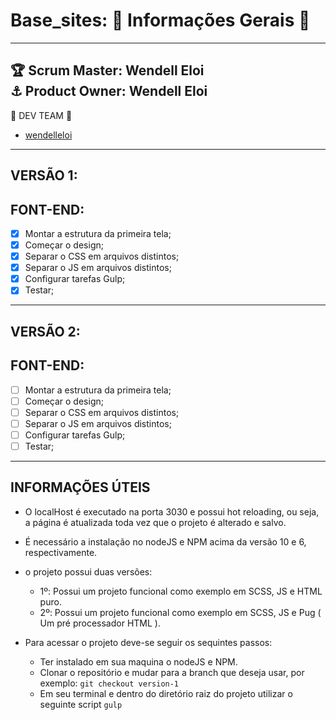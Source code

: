 # Base_sites: :file_folder: Informações Gerais :file_folder:
--------------------------------------------
:trophy: Scrum Master: Wendell Eloi  
:anchor: Product Owner: Wendell Eloi  
--------------------------------------------
:hammer: DEV TEAM :hammer:  
- [wendelleloi](https://github.com/wendelleloi)  
<!-- - Nome do dev - [Git do Dev](https://NomeDoDev.github.io/)
- Nome do dev - [Git do Dev](https://NomeDoDev.github.io/) -->

--------------------------------------------
## VERSÃO 1:  

## FONT-END: 
- [x] Montar a estrutura da primeira tela;  
- [x] Começar o design;  
- [x] Separar o CSS em arquivos distintos;  
- [x] Separar o JS em arquivos distintos;  
- [x] Configurar tarefas Gulp;    
- [x] Testar;      
--------------------------------------------
<!-- ## BACK-END: 
- Não possui;   -->
<!-- - [x] Iniciar projeto;
- [x] Criar modelo: Produto;
- [x] Criar modelo: Categoria;
- [x] Criar modelo: Banner;
- [x] Criar modelo: Diferencial;
- [x] Criar modelo: Parceiro; -->
<!-- -------------------------------------------- -->
<!-- ## UX - UI:  -->
<!-- - [x] Levantamento das informações que a empresa e o mercado têm sobre o desafio a ser solucionado.;
- [x] Entrevistas com usuários/clientes reais do serviço;
- [x] mockup;
- [ ] Wireflows; -->

<!-- -------------------------------------------- -->
<!-- ## HACKATHON  -->
<!-- - [x] Exemplo de planilha que adiciona itens ao banco;
- [ ] Modificar a planilha para que ela se relacione ao modelo de Produtos;
- [ ] Ajustar o nome das colunas a serem lidas; -->

<!-- -------------------------------------------- -->
## VERSÃO 2:    

## FONT-END: 
- [ ] Montar a estrutura da primeira tela;  
- [ ] Começar o design;  
- [ ] Separar o CSS em arquivos distintos;  
- [ ] Separar o JS em arquivos distintos;  
- [ ] Configurar tarefas Gulp;    
- [ ] Testar;      
--------------------------------------------
<!-- ## BACK-END: 
- Não possui;   -->
<!-- - [x] Iniciar projeto;
- [x] Criar modelo: Produto;
- [x] Criar modelo: Categoria;
- [x] Criar modelo: Banner;
- [x] Criar modelo: Diferencial;
- [x] Criar modelo: Parceiro; -->
<!-- -------------------------------------------- -->
<!-- ## UX - UI:  -->
<!-- - [x] Levantamento das informações que a empresa e o mercado têm sobre o desafio a ser solucionado.;
- [x] Entrevistas com usuários/clientes reais do serviço;
- [x] mockup;
- [ ] Wireflows; -->

<!-- -------------------------------------------- -->
<!-- ## HACKATHON  -->
<!-- - [x] Exemplo de planilha que adiciona itens ao banco;
- [ ] Modificar a planilha para que ela se relacione ao modelo de Produtos;
- [ ] Ajustar o nome das colunas a serem lidas; -->

## INFORMAÇÕES ÚTEIS  

- O localHost é executado na porta 3030 e possui hot reloading, ou seja, a página é atualizada toda vez que o projeto é alterado e salvo.  
  
- É necessário a instalação no nodeJS e NPM acima da versão 10 e 6, respectivamente.  

- o projeto possui duas versões:  
  - 1º: Possui um projeto funcional como exemplo em SCSS, JS e HTML puro.  
  - 2º: Possui um projeto funcional como exemplo em SCSS, JS e Pug ( Um pré processador HTML ).  
    
- Para acessar o projeto deve-se seguir os sequintes passos:  
  - Ter instalado em sua maquina o nodeJS e NPM.  
  - Clonar o repositório e mudar para a branch que deseja usar, por exemplo: ``` git checkout version-1 ```  
  - Em seu terminal e dentro do diretório raiz do projeto utilizar o seguinte script ``` gulp ```    

  
